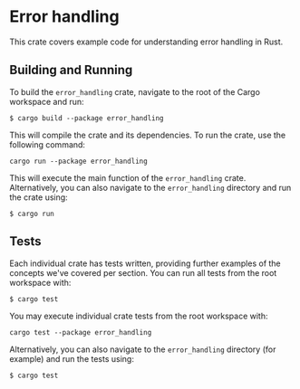 # Error handling
This crate covers example code for understanding error handling in Rust.

## Building and Running

To build the `error_handling` crate, navigate to the root of the Cargo workspace and run:

```
$ cargo build --package error_handling
```

This will compile the crate and its dependencies. To run the crate, use the following command:

```
cargo run --package error_handling
```

This will execute the main function of the `error_handling` crate. Alternatively, you can also navigate to the `error_handling` directory and run the crate using:

```
$ cargo run
```

## Tests
Each individual crate has tests written, providing further examples of the concepts we've covered per section. You can run all tests from the root workspace with:

```
$ cargo test
```

You may execute individual crate tests from the root workspace with:

```
cargo test --package error_handling
```

Alternatively, you can also navigate to the `error_handling` directory (for example) and run the tests using:

```
$ cargo test
```
